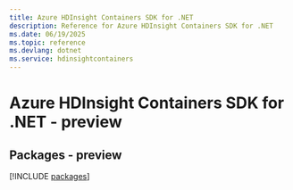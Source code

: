 ```yaml
---
title: Azure HDInsight Containers SDK for .NET
description: Reference for Azure HDInsight Containers SDK for .NET
ms.date: 06/19/2025
ms.topic: reference
ms.devlang: dotnet
ms.service: hdinsightcontainers
---
```

# Azure HDInsight Containers SDK for .NET - preview
## Packages - preview
[!INCLUDE [packages](hdinsight-containers-index.md)]